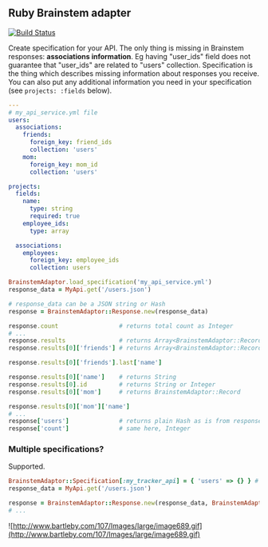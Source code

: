 ## Ruby Brainstem adapter
[![Build Status](http://travis-ci.org/einzige/brainstem-ruby.png?branch=development)](https://travis-ci.org/einzige/brainstem-ruby)

Create specification for your API.
The only thing is missing in Brainstem responses: __associations information__.
Eg having "user_ids" field does not guarantee that "user_ids" are related to "users" collection.
Specification is the thing which describes missing information about responses you receive.
You can also put any additional information you need in your specification (see `projects: :fields` below).

```yaml
---
# my_api_service.yml file
users:
  associations:
    friends:
      foreign_key: friend_ids
      collection: 'users'
    mom:
      foreign_key: mom_id
      collection: 'users'

projects:
  fields:
    name:
      type: string
      required: true
    employee_ids:
      type: array

  associations:
    employees:
      foreign_key: employee_ids
      collection: users
```

```ruby
BrainstemAdaptor.load_specification('my_api_service.yml')
response_data = MyApi.get('/users.json')

# response_data can be a JSON string or Hash
response = BrainstemAdaptor::Response.new(response_data)

response.count                 # returns total count as Integer
# ...
response.results               # returns Array<BrainstemAdaptor::Record>
response.results[0]['friends'] # returns Array<BrainstemAdaptor::Record>

response.results[0]['friends'].last['name']

response.results[0]['name']    # returns String
response.results[0].id         # returns String or Integer
response.results[0]['mom']     # returns BrainstemAdaptor::Record

response.results[0]['mom']['name']
# ...
response['users']              # returns plain Hash as is from response
response['count']              # same here, Integer
```

### Multiple specifications?

Supported.

```ruby
BrainstemAdaptor::Specification[:my_tracker_api] = { 'users' => {} } # ...
response_data = MyApi.get('/users.json')

response = BrainstemAdaptor::Response.new(response_data, BrainstemAdaptor::Specification[:my_tracker_api])
# ...
```

![http://www.bartleby.com/107/Images/large/image689.gif](http://www.bartleby.com/107/Images/large/image689.gif)

